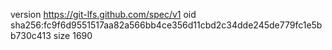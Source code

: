 version https://git-lfs.github.com/spec/v1
oid sha256:fc9f6d9551517aa82a566bb4ce356d11cbd2c34dde245de779fc1e5bb730c413
size 1690
